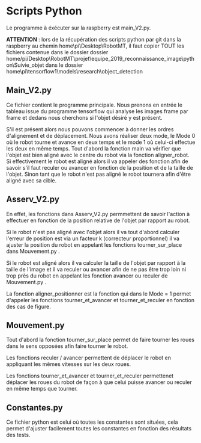 # Scripts Python

Le programme à éxécuter sur la raspberry est main_V2.py.

__ATTENTION__ : lors de la récupération des scripts python par git dans la raspberry au chemin home\pi\Desktop\RobotMT, il faut copier TOUT les fichiers contenue dans le dossier dossier home/pi/Desktop\RobotMT\projet\equipe_2019_reconnaissance_image\python\Suivie_objet dans le dossier home\pi\tensorflow1\models\research\object_detection

## Main_V2.py

Ce fichier contient le programme principale.
Nous prenons en entrée le tableau issue du programme tensorflow qui analyse les images frame par frame et dedans nous cherchons si l'objet désiré y est présent.

S'il est présent alors nous pouvons commencer à donner les ordres d'alignement et de déplacement. Nous avons réaliser deux mode, le Mode 0 où le robot tourne et avance en deux temps et le mode 1 où celui-ci effectue les deux en même temps.
Tout d'abord la fonction main va vérifier que l'objet est bien aligné avec le centre du robot via la fonction aligner_robot. Si effectivement le robot est aligné alors il va appeler des fonction afin de savoir s'il faut reculer ou avancer en fonction de la position et de la taille de l'objet.
Sinon tant que le robot n'est pas aligné le robot tournera afin d'être aligné avec sa cible.
## Asserv_V2.py

En effet, les fonctions dans Asserv_V2.py permmettent de savoir l'action à effectuer en fonction de la position relative de l'objet par rapport au robot.

Si le robot n'est pas aligné avec l'objet alors il va tout d'abord calculer l'erreur de position est via un facteur k (correcteur proportionnel) il va ajuster la position du robot en appelant les fonctions tourner_sur_place dans Mouvement.py .

Si le robot est aligné alors il va calculer la taille de l'objet par rapport à la taille de l'image et il va reculer ou avancer afin de ne pas être trop loin ni trop près du robot en appelant les fonction avancer ou reculer de Mouvement.py .

La fonction aligner_positionner est la fonction qui dans le Mode = 1 permet d'appeler les fonctions tourner_et_avancer et tourner_et_reculer en fonction des cas de  figure.
## Mouvement.py

Tout d'abord la fonction tourner_sur_place permet de faire tourner les roues dans le sens opposées afin faire tourner le robot.

Les fonctions reculer / avancer permettent de déplacer le robot en appliquant les mêmes vitesses sur les deux roues.

Les fonctions tourner_et_avancer et tourner_et_reculer permettenet déplacer les roues du robot de façon à que celui puisse avancer ou reculer en même temps que tourner.

## Constantes.py

Ce fichier python est celui où toutes les constantes sont situées, cela permet d'ajuster facilement toutes les constantes en fonction des résultats des tests.